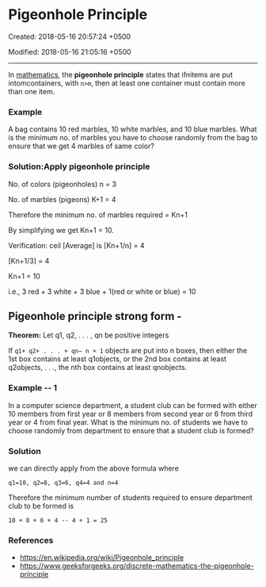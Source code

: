 # Pigeonhole Principle

Created: 2018-05-16 20:57:24 +0500

Modified: 2018-05-16 21:05:16 +0500

---

In [mathematics](https://en.wikipedia.org/wiki/Mathematics), the **pigeonhole principle** states that if*n*items are put into*m*containers, with `n>m`, then at least one container must contain more than one item.

### Example

A bag contains 10 red marbles, 10 white marbles, and 10 blue marbles. What is the minimum no. of marbles you have to choose randomly from the bag to ensure that we get 4 marbles of same color?

### Solution:Apply pigeonhole principle

No. of colors (pigeonholes) n = 3

No. of marbles (pigeons) K+1 = 4

Therefore the minimum no. of marbles required = Kn+1

By simplifying we get Kn+1 = 10.

Verification: ceil [Average] is [Kn+1/n] = 4

[Kn+1/3] = 4

Kn+1 = 10

i.e., 3 red + 3 white + 3 blue + 1(red or white or blue) = 10

## Pigeonhole principle strong form -

**Theorem:** Let q1, q2, . . . , qn be positive integers

If `q1+ q2+ . . . + qn− n + 1` objects are put into n boxes, then either the 1st box contains at least q1objects, or the 2nd box contains at least q2objects, . . ., the nth box contains at least qnobjects.

### Example -- 1

In a computer science department, a student club can be formed with either 10 members from first year or 8 members from second year or 6 from third year or 4 from final year. What is the minimum no. of students we have to choose randomly from department to ensure that a student club is formed?

### Solution

we can directly apply from the above formula where

`q1=10, q2=8, q3=6, q4=4 and n=4`

Therefore the minimum number of students required to ensure department club to be formed is

`10 + 8 + 6 + 4 -- 4 + 1 = 25`

### References

- <https://en.wikipedia.org/wiki/Pigeonhole_principle>
- <https://www.geeksforgeeks.org/discrete-mathematics-the-pigeonhole-principle>
